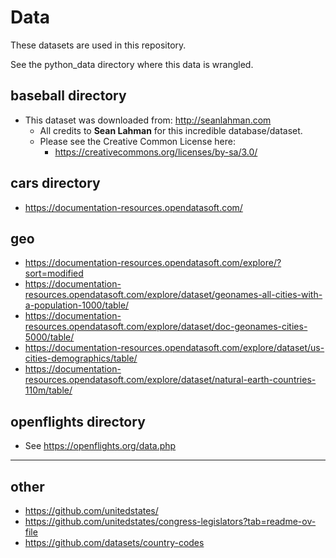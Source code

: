 # Data

These datasets are used in this repository.

See the python_data directory where this data is wrangled.

## baseball directory

- This dataset was downloaded from: http://seanlahman.com
  - All credits to **Sean Lahman** for this incredible database/dataset.
  - Please see the Creative Common License here:
    - https://creativecommons.org/licenses/by-sa/3.0/

## cars directory 

- https://documentation-resources.opendatasoft.com/

## geo

- https://documentation-resources.opendatasoft.com/explore/?sort=modified
- https://documentation-resources.opendatasoft.com/explore/dataset/geonames-all-cities-with-a-population-1000/table/
- https://documentation-resources.opendatasoft.com/explore/dataset/doc-geonames-cities-5000/table/
- https://documentation-resources.opendatasoft.com/explore/dataset/us-cities-demographics/table/
- https://documentation-resources.opendatasoft.com/explore/dataset/natural-earth-countries-110m/table/


## openflights directory

- See https://openflights.org/data.php


---

## other

- https://github.com/unitedstates/
- https://github.com/unitedstates/congress-legislators?tab=readme-ov-file
- https://github.com/datasets/country-codes





